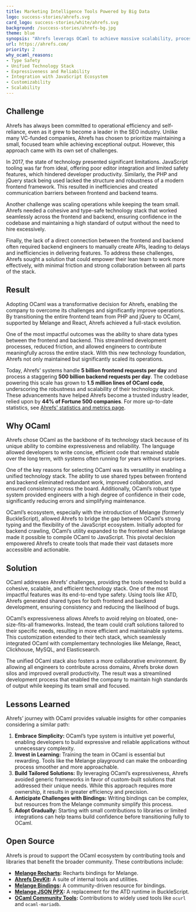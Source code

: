 ```yaml
---
title: Marketing Intelligence Tools Powered by Big Data
logo: success-stories/ahrefs.svg
card_logo: success-stories/white/ahrefs.svg
background: /success-stories/ahrefs-bg.jpg
theme: blue
synopsis: "Ahrefs leverags OCaml to achieve massive scalability, processing billions of daily frontend and backend requests, running a peta-byte scale web crawler, while maintaining a lean, efficient team."
url: https://ahrefs.com/
priority: 2
why_ocaml_reasons:
- Type Safety
- Unified Technology Stack
- Expressiveness and Reliability
- Integration with JavaScript Ecosystem
- Customizability
- Scalability
---
```


## Challenge

Ahrefs has always been committed to operational efficiency and self-reliance, even as it grew to become a leader in the SEO industry. Unlike many VC-funded companies, Ahrefs has chosen to prioritize maintaining a small, focused team while achieving exceptional output. However, this approach came with its own set of challenges.

In 2017, the state of technology presented significant limitations. JavaScript tooling was far from ideal, offering poor editor integration and limited safety features, which hindered developer productivity. Similarly, the PHP and jQuery stack being used lacked the structure and robustness of a modern frontend framework. This resulted in inefficiencies and created communication barriers between frontend and backend teams.

Another challenge was scaling operations while keeping the team small. Ahrefs needed a cohesive and type-safe technology stack that worked seamlessly across the frontend and backend, ensuring confidence in the codebase and maintaining a high standard of output without the need to hire excessively.

Finally, the lack of a direct connection between the frontend and backend often required backend engineers to manually create APIs, leading to delays and inefficiencies in delivering features. To address these challenges, Ahrefs sought a solution that could empower their lean team to work more effectively, with minimal friction and strong collaboration between all parts of the stack.

## Result

Adopting OCaml was a transformative decision for Ahrefs, enabling the company to overcome its challenges and significantly improve operations. By transitioning the entire frontend team from PHP and jQuery to OCaml, supported by Melange and React, Ahrefs achieved a full-stack evolution.

One of the most impactful outcomes was the ability to share data types between the frontend and backend. This streamlined development processes, reduced friction, and allowed engineers to contribute meaningfully across the entire stack. With this new technology foundation, Ahrefs not only maintained but significantly scaled its operations.

Today, Ahrefs’ systems handle **5 billion frontend requests per day** and process a staggering **500 billion backend requests per day**. The codebase powering this scale has grown to **1.5 million lines of OCaml code**, underscoring the robustness and scalability of their technology stack. These advancements have helped Ahrefs become a trusted industry leader, relied upon by **44% of Fortune 500 companies**.
For more up-to-date statistics, see [Ahrefs' statistics and metrics page](https://ahrefs.com/big-data).

## Why OCaml

Ahrefs chose OCaml as the backbone of its technology stack because of its unique ability to combine expressiveness and reliability. The language allowed developers to write concise, efficient code that remained stable over the long term, with systems often running for years without surprises.

One of the key reasons for selecting OCaml was its versatility in enabling a unified technology stack. The ability to use shared types between frontend and backend eliminated redundant work, improved collaboration, and ensured consistency across the board. Additionally, OCaml’s robust type system provided engineers with a high degree of confidence in their code, significantly reducing errors and simplifying maintenance.

OCaml’s ecosystem, especially with the introduction of Melange (formerly BuckleScript), allowed Ahrefs to bridge the gap between OCaml’s strong typing and the flexibility of the JavaScript ecosystem. Initially adopted for backend crawling, OCaml’s utility expanded to the frontend when Melange made it possible to compile OCaml to JavaScript. This pivotal decision empowered Ahrefs to create tools that made their vast datasets more accessible and actionable.

## Solution

OCaml addresses Ahrefs’ challenges, providing the tools needed to build a cohesive, scalable, and efficient technology stack. One of the most impactful features was its end-to-end type safety. Using tools like ATD, Ahrefs generated shared types for both frontend and backend development, ensuring consistency and reducing the likelihood of bugs.

OCaml’s expressiveness allows Ahrefs to avoid relying on bloated, one-size-fits-all frameworks. Instead, the team could craft solutions tailored to their specific needs, resulting in more efficient and maintainable systems. This customization extended to their tech stack, which seamlessly integrated OCaml with complementary technologies like Melange, React, Clickhouse, MySQL, and Elasticsearch.

The unified OCaml stack also fosters a more collaborative environment. By allowing all engineers to contribute across domains, Ahrefs broke down silos and improved overall productivity. The result was a streamlined development process that enabled the company to maintain high standards of output while keeping its team small and focused.

## Lessons Learned

Ahrefs’ journey with OCaml provides valuable insights for other companies considering a similar path:

1. **Embrace Simplicity:** OCaml’s type system is intuitive yet powerful, enabling developers to build expressive and reliable applications without unnecessary complexity.
2. **Invest in Learning:** Training the team in OCaml is essential but rewarding. Tools like the Melange playground can make the onboarding process smoother and more approachable.
3. **Build Tailored Solutions:** By leveraging OCaml’s expressiveness, Ahrefs avoided generic frameworks in favor of custom-built solutions that addressed their unique needs. While this approach requires more ownership, it results in greater efficiency and precision.
4. **Anticipate Challenges with Bindings:** Writing bindings can be complex, but resources from the Melange community simplify this process.
5. **Adopt Gradually:** Starting with small contributions to libraries or limited integrations can help teams build confidence before transitioning fully to OCaml.

## Open Source

Ahrefs is proud to support the OCaml ecosystem by contributing tools and libraries that benefit the broader community. These contributions include:

- **[Melange Recharts](https://github.com/ahrefs/melange-recharts):** Recharts bindings for Melange.
- **[Ahrefs DevKit](https://github.com/ahrefs/devkit):** A suite of internal tools and utilities.
- **[Melange Bindings](https://github.com/melange-community/bindings):** A community-driven resource for bindings.
- **[Melange JSON PPX](https://github.com/ahrefs/melange-json-ppx):** A replacement for the ATD runtime in BuckleScript.
- **[OCaml Community Tools](https://github.com/ocaml-community):** Contributions to widely used tools like `ocurl` and `ocaml-mariadb`.
